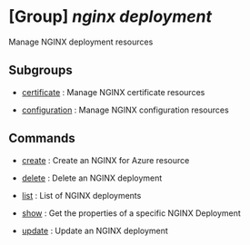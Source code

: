 # [Group] _nginx deployment_

Manage NGINX deployment resources

## Subgroups

- [certificate](/Commands/nginx/deployment/certificate/readme.md)
: Manage NGINX certificate resources

- [configuration](/Commands/nginx/deployment/configuration/readme.md)
: Manage NGINX configuration resources

## Commands

- [create](/Commands/nginx/deployment/_create.md)
: Create an NGINX for Azure resource

- [delete](/Commands/nginx/deployment/_delete.md)
: Delete an NGINX deployment

- [list](/Commands/nginx/deployment/_list.md)
: List of NGINX deployments

- [show](/Commands/nginx/deployment/_show.md)
: Get the properties of a specific NGINX Deployment

- [update](/Commands/nginx/deployment/_update.md)
: Update an NGINX deployment

